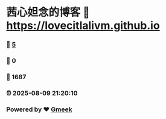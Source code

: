 # 茜心妲念的博客 :link: https://lovecitlalivm.github.io 
### :page_facing_up: [5](https://lovecitlalivm.github.io/tag.html) 
### :speech_balloon: 0 
### :hibiscus: 1687 
### :alarm_clock: 2025-08-09 21:20:10 
### Powered by :heart: [Gmeek](https://github.com/Meekdai/Gmeek)
